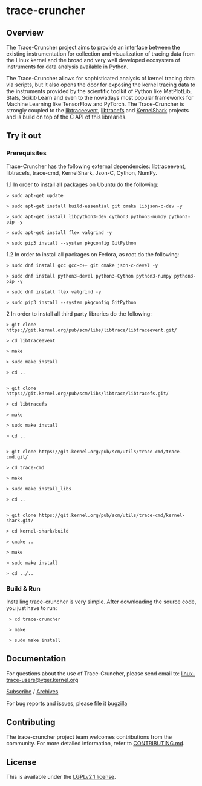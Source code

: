 

# trace-cruncher

## Overview

The Trace-Cruncher project aims to provide an interface between the existing instrumentation for collection and visualization of tracing data from the Linux kernel and the broad and very well developed ecosystem of instruments for data analysis available in Python.

The Trace-Cruncher allows for sophisticated analysis of kernel tracing data via scripts, but it also opens the door for exposing the kernel tracing data to the instruments provided by the scientific toolkit of Python like MatPlotLib, Stats, Scikit-Learn and even to the nowadays most popular frameworks for Machine Learning like TensorFlow and PyTorch. The Trace-Cruncher is strongly coupled to the [libtraceevent](https://git.kernel.org/pub/scm/libs/libtrace/libtraceevent.git), [libtracefs](https://git.kernel.org/pub/scm/libs/libtrace/libtracefs.git/) and [KernelShark](https://git.kernel.org/pub/scm/utils/trace-cmd/kernel-shark.git/) projects and is build on top of the C API of this librearies.

## Try it out

### Prerequisites

Trace-Cruncher has the following external dependencies:
  libtraceevent, libtracefs, trace-cmd, KernelShark, Json-C, Cython, NumPy.

1.1 In order to install all packages on Ubuntu do the following:

    > sudo apt-get update

    > sudo apt-get install build-essential git cmake libjson-c-dev -y

    > sudo apt-get install libpython3-dev cython3 python3-numpy python3-pip -y

    > sudo apt-get install flex valgrind -y

    > sudo pip3 install --system pkgconfig GitPython

1.2 In order to install all packages on Fedora, as root do the following:

    > sudo dnf install gcc gcc-c++ git cmake json-c-devel -y

    > sudo dnf install python3-devel python3-Cython python3-numpy python3-pip -y

    > sudo dnf install flex valgrind -y

    > sudo pip3 install --system pkgconfig GitPython


2 In order to install all third party libraries do the following:

    > git clone https://git.kernel.org/pub/scm/libs/libtrace/libtraceevent.git/

    > cd libtraceevent

    > make

    > sudo make install

    > cd ..


    > git clone https://git.kernel.org/pub/scm/libs/libtrace/libtracefs.git/

    > cd libtracefs

    > make

    > sudo make install

    > cd ..


    > git clone https://git.kernel.org/pub/scm/utils/trace-cmd/trace-cmd.git/

    > cd trace-cmd

    > make

    > sudo make install_libs

    > cd ..


    > git clone https://git.kernel.org/pub/scm/utils/trace-cmd/kernel-shark.git/

    > cd kernel-shark/build

    > cmake ..

    > make

    > sudo make install

    > cd ../..

### Build & Run

Installing trace-cruncher is very simple. After downloading the source code, you just have to run:

     > cd trace-cruncher

     > make

     > sudo make install

## Documentation
For questions about the use of Trace-Cruncher, please send email to: linux-trace-users@vger.kernel.org

[Subscribe](http://vger.kernel.org/vger-lists.html#linux-trace-users) / [Archives](https://lore.kernel.org/linux-trace-users/)

For bug reports and issues, please file it
[bugzilla](https://bugzilla.kernel.org/buglist.cgi?component=Trace-cmd%2FKernelshark&product=Tools&resolution=---)

## Contributing

The trace-cruncher project team welcomes contributions from the community. For more detailed information, refer to [CONTRIBUTING.md](CONTRIBUTING.md).

## License

This is available under the [LGPLv2.1 license](COPYING-LGPLv2.1.txt).
